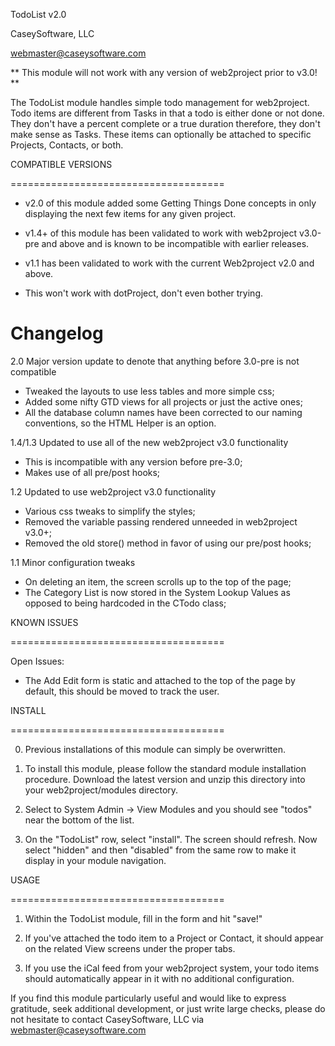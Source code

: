 TodoList v2.0

CaseySoftware, LLC

webmaster@caseysoftware.com


** This module will not work with any version of web2project prior to v3.0! **

The TodoList module handles simple todo management for web2project. Todo items are different from Tasks in that a todo is either done or not done. They don't have a percent complete or a true duration therefore, they don't make sense as Tasks. These items can optionally be attached to specific Projects, Contacts, or both.

COMPATIBLE VERSIONS

=====================================

* v2.0 of this module added some Getting Things Done concepts in only displaying the next few items for any given project.

* v1.4+ of this module has been validated to work with web2project v3.0-pre and above and is known to be incompatible with earlier releases.

* v1.1 has been validated to work with the current Web2project v2.0 and above.

* This won't work with dotProject, don't even bother trying.

Changelog
=====================================

2.0  Major version update to denote that anything before 3.0-pre is not compatible
-  Tweaked the layouts to use less tables and more simple css;
-  Added some nifty GTD views for all projects or just the active ones;
-  All the database column names have been corrected to our naming conventions, so the HTML Helper is an option.

1.4/1.3 Updated to use all of the new web2project v3.0 functionality
-  This is incompatible with any version before pre-3.0;
-  Makes use of all pre/post hooks;

1.2 Updated to use web2project v3.0 functionality
-  Various css tweaks to simplify the styles;
-  Removed the variable passing rendered unneeded in web2project v3.0+;
-  Removed the old store() method in favor of using our pre/post hooks;

1.1 Minor configuration tweaks
-  On deleting an item, the screen scrolls up to the top of the page;
-  The Category List is now stored in the System Lookup Values as opposed to being hardcoded in the CTodo class;

KNOWN ISSUES

=====================================

Open Issues:

*  The Add Edit form is static and attached to the top of the page by default, this should be moved to track the user.

INSTALL

=====================================

0.  Previous installations of this module can simply be overwritten.

1.  To install this module, please follow the standard module installation procedure.  Download the latest version and unzip this directory into your web2project/modules directory.

2.  Select to System Admin -> View Modules and you should see "todos" near the bottom of the list.

3.  On the "TodoList" row, select "install".  The screen should refresh.  Now select "hidden" and then "disabled" from the same row to make it display in your module navigation.

USAGE

=====================================

1.  Within the TodoList module, fill in the form and hit "save!"

2.  If you've attached the todo item to a Project or Contact, it should appear on the related View screens under the proper tabs.

3.  If you use the iCal feed from your web2project system, your todo items should automatically appear in it with no additional configuration.


If you find this module particularly useful and would like to express gratitude, seek additional development, or just write large checks, please do not hesitate to contact CaseySoftware, LLC via webmaster@caseysoftware.com
